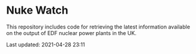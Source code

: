 # Nuke Watch

This repository includes code for retrieving the latest information available on the output of EDF nuclear power plants in the UK.

Last updated: 2021-04-28 23:11